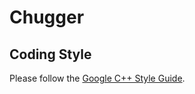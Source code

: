 # Chugger

## Coding Style

Please follow the [Google C++ Style Guide](https://google.github.io/styleguide/cppguide.html).